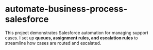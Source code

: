 # automate-business-process-salesforce
This project demonstrates Salesforce automation for managing support cases.   I set up **queues, assignment rules, and escalation rules** to streamline how cases are routed and escalated.  
